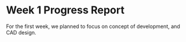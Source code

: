 # Week 1 Progress Report

For the first week, we planned to focus on concept of development, and CAD design.
